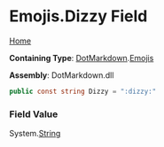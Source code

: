 # Emojis\.Dizzy Field

[Home](../../../README.md)

**Containing Type**: [DotMarkdown](../../README.md)\.[Emojis](../README.md)

**Assembly**: DotMarkdown\.dll

```csharp
public const string Dizzy = ":dizzy:"
```

### Field Value

System\.[String](https://docs.microsoft.com/en-us/dotnet/api/system.string)